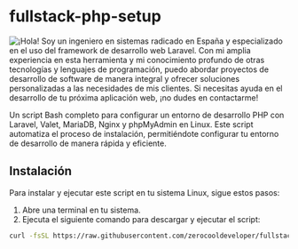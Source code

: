 # fullstack-php-setup

![¡Hola! Soy un ingeniero en sistemas radicado en España y especializado en el uso del framework de desarrollo web Laravel. Con mi amplia experiencia en esta herramienta y mi conocimiento profundo de otras tecnologías y lenguajes de programación, puedo abordar proyectos de desarrollo de software de manera integral y ofrecer soluciones personalizadas a las necesidades de mis clientes. Si necesitas ayuda en el desarrollo de tu próxima aplicación web, ¡no dudes en contactarme!](https://avatars.githubusercontent.com/u/17159290?v=4 "Noé Martínez")

Un script Bash completo para configurar un entorno de desarrollo PHP con Laravel, Valet, MariaDB, Nginx y phpMyAdmin en Linux. Este script automatiza el proceso de instalación, permitiéndote configurar tu entorno de desarrollo de manera rápida y eficiente.

## Instalación

Para instalar y ejecutar este script en tu sistema Linux, sigue estos pasos:

1. Abre una terminal en tu sistema.
2. Ejecuta el siguiente comando para descargar y ejecutar el script:

```bash
curl -fsSL https://raw.githubusercontent.com/zerocooldeveloper/fullstack-php-setup/master/install_php_laravel_valet_mariadb_nginx.sh | sudo bash
